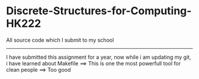 # Discrete-Structures-for-Computing-HK222
All source code which I submit to my school

-------------------------------------------
I have submitted this assignment for a year, now while i am updating my git, i have learned about Makefile
==> This is one the most powerfull tool for clean people ==> Too good
